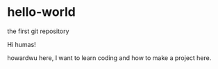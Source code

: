 # hello-world
the first git repository

Hi humas!

howardwu here, I want to learn coding and how to make a project here.
